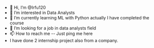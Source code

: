 - 👋 Hi, I’m @Irfu120
- 👀 I’m interested in Data Analysts
- 🌱 I’m currently learning ML with Python actually I have completed the course
- 💞️ I’m looking for a job in data analysts field
- 📫 How to reach me -- Just ping me here 
- I have done 2 internship project also from a company. 

<!---
Irfu120/Irfu120 is a ✨ special ✨ repository because its `README.md` (this file) appears on your GitHub profile.
You can click the Preview link to take a look at your changes.
--->
